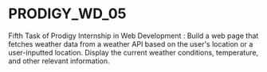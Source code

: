 # PRODIGY_WD_05
Fifth Task of Prodigy Internship in Web Development : Build a web page that fetches weather data from a weather API based on the user's location or a user-inputted location. 
Display the current weather conditions, temperature, and other relevant information.
